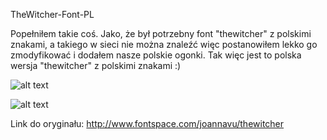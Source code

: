 TheWitcher-Font-PL

Popełniłem takie coś. 
Jako, że był potrzebny font "thewitcher" z polskimi znakami, a takiego w sieci nie można znaleźć więc postanowiłem lekko go zmodyfikować i dodałem nasze polskie ogonki. 
Tak więc jest to polska wersja "thewitcher" z polskimi znakami :)

![alt text](http://img.fontspace.com/preview/d/ae12b39794584d7b9e7a0ab47db4e763.jpg)

![alt text](https://cdn.discordapp.com/attachments/391496754975211521/400427626277240832/unknown.png)



Link do oryginału: http://www.fontspace.com/joannavu/thewitcher